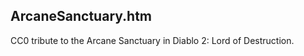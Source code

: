 ArcaneSanctuary.htm
-------------------

CC0 tribute to the Arcane Sanctuary in Diablo 2: Lord of Destruction.
